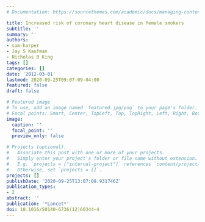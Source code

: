 ```yaml
---
# Documentation: https://sourcethemes.com/academic/docs/managing-content/

title: Increased risk of coronary heart disease in female smokers
subtitle: ''
summary: ''
authors:
- sam-harper
- Jay S Kaufman
- Nicholas B King
tags: []
categories: []
date: '2012-03-01'
lastmod: 2020-09-25T09:07:09-04:00
featured: false
draft: false

# Featured image
# To use, add an image named `featured.jpg/png` to your page's folder.
# Focal points: Smart, Center, TopLeft, Top, TopRight, Left, Right, BottomLeft, Bottom, BottomRight.
image:
  caption: ''
  focal_point: ''
  preview_only: false

# Projects (optional).
#   Associate this post with one or more of your projects.
#   Simply enter your project's folder or file name without extension.
#   E.g. `projects = ["internal-project"]` references `content/project/deep-learning/index.md`.
#   Otherwise, set `projects = []`.
projects: []
publishDate: '2020-09-25T13:07:08.931746Z'
publication_types:
- 2
abstract: ''
publication: '*Lancet*'
doi: 10.1016/S0140-6736(12)60344-4
---
```


